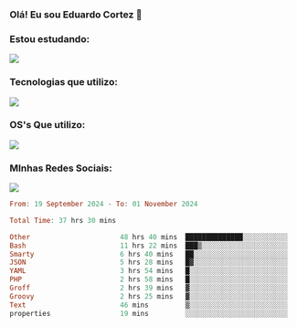 ### Olá! Eu sou Eduardo Cortez 🤙


### Estou estudando: 

<p align="left">
  <a href="https://skillicons.dev">
    <img src="https://skillicons.dev/icons?i=kubernetes,terraform,redhat" />
  </a>
</p>

### Tecnologias que utilizo: 

<p align="left">
  <a href="https://skillicons.dev">
    <img src="https://skillicons.dev/icons?i=docker,mysql,postgres,git,aws,bash,jenkins,figma,grafana,nginx,notion,prometheus" />
  </a>
</p>

### OS's Que utilizo:

<p align="left">
  <a href="https://skillicons.dev">
    <img src="https://skillicons.dev/icons?i=linux,debian,ubuntu,apple,windows" />
  </a>
</p>

### MInhas Redes Sociais:

<p align="left">
  <a href="https://skillicons.dev">
    <img src="https://skillicons.dev/icons?i=linkedin,github" />
  </a>
</p>

<!--START_SECTION:waka-->

```haskell
From: 19 September 2024 - To: 01 November 2024

Total Time: 37 hrs 30 mins

Other                      48 hrs 40 mins  ██████████████░░░░░░░░░░░   56.49 %
Bash                       11 hrs 22 mins  ███▒░░░░░░░░░░░░░░░░░░░░░   13.20 %
Smarty                     6 hrs 40 mins   ██░░░░░░░░░░░░░░░░░░░░░░░   07.75 %
JSON                       5 hrs 28 mins   █▓░░░░░░░░░░░░░░░░░░░░░░░   06.35 %
YAML                       3 hrs 54 mins   █░░░░░░░░░░░░░░░░░░░░░░░░   04.53 %
PHP                        2 hrs 58 mins   █░░░░░░░░░░░░░░░░░░░░░░░░   03.45 %
Groff                      2 hrs 39 mins   ▓░░░░░░░░░░░░░░░░░░░░░░░░   03.09 %
Groovy                     2 hrs 25 mins   ▓░░░░░░░░░░░░░░░░░░░░░░░░   02.81 %
Text                       46 mins         ▒░░░░░░░░░░░░░░░░░░░░░░░░   00.89 %
properties                 19 mins         ░░░░░░░░░░░░░░░░░░░░░░░░░   00.38 %
```

<!--END_SECTION:waka-->
